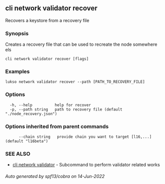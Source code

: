 ## cli network validator recover

Recovers a keystore from a recovery file

### Synopsis

Creates a recovery file that can be used to recreate the node somewhere els

```
cli network validator recover [flags]
```

### Examples

```
lukso network validator recover --path [PATH_TO_RECOVERY_FILE]
```

### Options

```
  -h, --help          help for recover
  -p, --path string   path to recovery file (default "./node_recovery.json")
```

### Options inherited from parent commands

```
      --chain string   provide chain you want to target [l16,...] (default "l16beta")
```

### SEE ALSO

* [cli network validator](cli_network_validator.md)	 - Subcommand to perform validator related works

###### Auto generated by spf13/cobra on 14-Jun-2022
